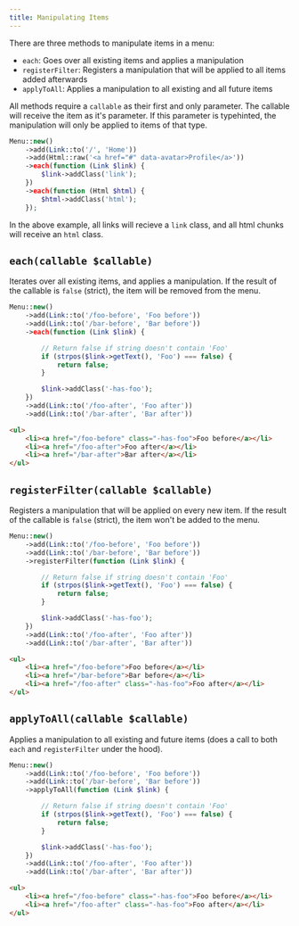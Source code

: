 ```yaml
---
title: Manipulating Items
---
```


There are three methods to manipulate items in a menu:

- `each`: Goes over all existing items and applies a manipulation
- `registerFilter`: Registers a manipulation that will be applied to all items added afterwards
- `applyToAll`: Applies a manipulation to all existing and all future items

All methods require a `callable` as their first and only parameter. The callable will receive the item as it's parameter. If this parameter is typehinted, the manipulation will only be applied to items of that type.

```php
Menu::new()
    ->add(Link::to('/', 'Home'))
    ->add(Html::raw('<a href="#" data-avatar>Profile</a>'))
    ->each(function (Link $link) {
        $link->addClass('link');
    })
    ->each(function (Html $html) {
        $html->addClass('html');
    });
```

In the above example, all links will recieve a `link` class, and all html chunks will receive an `html` class.

## `each(callable $callable)`

Iterates over all existing items, and applies a manipulation. If the result of the callable is `false` (strict), the item will be removed from the menu.

```php
Menu::new()
    ->add(Link::to('/foo-before', 'Foo before'))
    ->add(Link::to('/bar-before', 'Bar before'))
    ->each(function (Link $link) {

        // Return false if string doesn't contain 'Foo'
        if (strpos($link->getText(), 'Foo') === false) {
            return false;
        }

        $link->addClass('-has-foo');
    })
    ->add(Link::to('/foo-after', 'Foo after'))
    ->add(Link::to('/bar-after', 'Bar after'))
```

```html
<ul>
    <li><a href="/foo-before" class="-has-foo">Foo before</a></li>
    <li><a href="/foo-after">Foo after</a></li>
    <li><a href="/bar-after">Bar after</a></li>
</ul>
```

## `registerFilter(callable $callable)`

Registers a manipulation that will be applied on every new item. If the result of the callable is `false` (strict), the item won't be added to the menu.

```php
Menu::new()
    ->add(Link::to('/foo-before', 'Foo before'))
    ->add(Link::to('/bar-before', 'Bar before'))
    ->registerFilter(function (Link $link) {

        // Return false if string doesn't contain 'Foo'
        if (strpos($link->getText(), 'Foo') === false) {
            return false;
        }

        $link->addClass('-has-foo');
    })
    ->add(Link::to('/foo-after', 'Foo after'))
    ->add(Link::to('/bar-after', 'Bar after'))
```

```html
<ul>
    <li><a href="/foo-before">Foo before</a></li>
    <li><a href="/bar-before">Bar before</a></li>
    <li><a href="/foo-after" class="-has-foo">Foo after</a></li>
</ul>
```

## `applyToAll(callable $callable)`

Applies a manipulation to all existing and future items (does a call to both `each` and `registerFilter` under the hood).

```php
Menu::new()
    ->add(Link::to('/foo-before', 'Foo before'))
    ->add(Link::to('/bar-before', 'Bar before'))
    ->applyToAll(function (Link $link) {

        // Return false if string doesn't contain 'Foo'
        if (strpos($link->getText(), 'Foo') === false) {
            return false;
        }

        $link->addClass('-has-foo');
    })
    ->add(Link::to('/foo-after', 'Foo after'))
    ->add(Link::to('/bar-after', 'Bar after'))
```

```html
<ul>
    <li><a href="/foo-before" class="-has-foo">Foo before</a></li>
    <li><a href="/foo-after" class="-has-foo">Foo after</a></li>
</ul>
```
